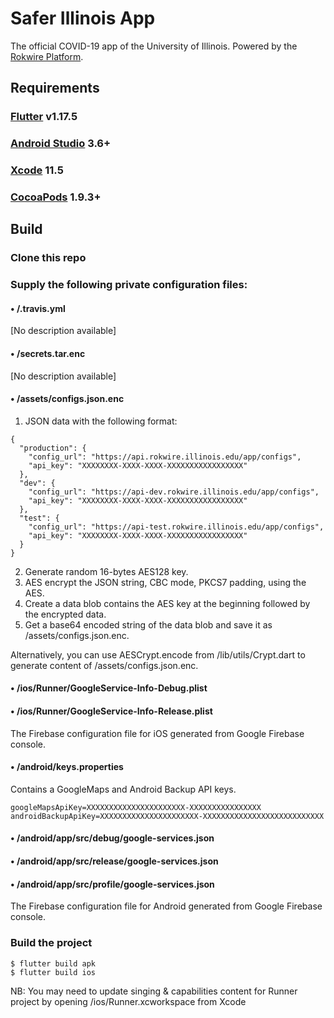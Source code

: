 # Safer Illinois App
The official COVID-19 app of the University of Illinois. Powered by the [Rokwire Platform](https://rokwire.org/).

## Requirements

### [Flutter](https://flutter.dev/docs/get-started/install) v1.17.5

### [Android Studio](https://developer.android.com/studio) 3.6+

### [Xcode](https://apps.apple.com/us/app/xcode/id497799835) 11.5

### [CocoaPods](https://guides.cocoapods.org/using/getting-started.html) 1.9.3+


## Build


### Clone this repo

### Supply the following private configuration files:

#### • /.travis.yml
[No description available]


#### • /secrets.tar.enc
[No description available]

#### • /assets/configs.json.enc
1. JSON data with the following format:
```
{
  "production": {
    "config_url": "https://api.rokwire.illinois.edu/app/configs",
    "api_key": "XXXXXXXX-XXXX-XXXX-XXXXXXXXXXXXXXXXX"
  },
  "dev": {
    "config_url": "https://api-dev.rokwire.illinois.edu/app/configs",
    "api_key": "XXXXXXXX-XXXX-XXXX-XXXXXXXXXXXXXXXXX"
  },
  "test": {
    "config_url": "https://api-test.rokwire.illinois.edu/app/configs",
    "api_key": "XXXXXXXX-XXXX-XXXX-XXXXXXXXXXXXXXXXX"
  }
}
```
2. Generate random 16-bytes AES128 key.
3. AES encrypt the JSON string, CBC mode, PKCS7 padding, using the AES.
4. Create a data blob contains the AES key at the beginning followed by the encrypted data.
5. Get a base64 encoded string of the data blob and save it as /assets/configs.json.enc.

Alternatively, you can use AESCrypt.encode from /lib/utils/Crypt.dart to generate content of /assets/configs.json.enc.

#### • /ios/Runner/GoogleService-Info-Debug.plist
#### • /ios/Runner/GoogleService-Info-Release.plist

The Firebase configuration file for iOS generated from Google Firebase console.

#### • /android/keys.properties
Contains a GoogleMaps and Android Backup API keys.
```
googleMapsApiKey=XXXXXXXXXXXXXXXXXXXXXX-XXXXXXXXXXXXXXXX
androidBackupApiKey=XXXXXXXXXXXXXXXXXXXXXX-XXXXXXXXXXXXXXXXXXXXXXXXXXX
```

#### • /android/app/src/debug/google-services.json
#### • /android/app/src/release/google-services.json
#### • /android/app/src/profile/google-services.json
The Firebase configuration file for Android generated from Google Firebase console.

### Build the project

```
$ flutter build apk
$ flutter build ios
```
NB: You may need to update singing & capabilities content for Runner project by opening /ios/Runner.xcworkspace from Xcode

